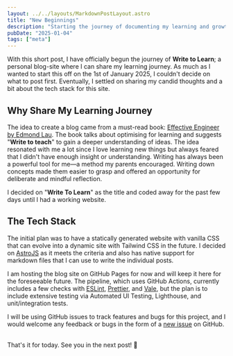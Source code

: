 ```yaml
---
layout: ../../layouts/MarkdownPostLayout.astro
title: "New Beginnings"
description: "Starting the journey of documenting my learning and growth as an Engineer"
pubDate: "2025-01-04"
tags: ["meta"]
---
```


With this short post, I have officially begun the journey of **Write to Learn**; a personal blog-site where I can share my learning journey. As much as I wanted to start this off on the 1st of January 2025, I couldn't decide on what to post first. Eventually, I settled on sharing my candid thoughts and a bit about the tech stack for this site.

## Why Share My Learning Journey

The idea to create a blog came from a must-read book: [Effective Engineer by Edmond Lau](https://www.effectiveengineer.com/). The book talks about optimising for learning and suggests "**Write to teach**" to gain a deeper understanding of ideas. The idea resonated with me a lot since I love learning new things but always feared that I didn't have enough insight or understanding. Writing has always been a powerful tool for me—a method my parents encouraged. Writing down concepts made them easier to grasp and offered an opportunity for deliberate and mindful reflection.

I decided on "**Write To Learn**" as the title and coded away for the past few days until I had a working website.

## The Tech Stack

The initial plan was to have a statically generated website with vanilla CSS that can evolve into a dynamic site with Tailwind CSS in the future. I decided on [AstroJS](https://astro.build/) as it meets the criteria and also has native support for markdown files that I can use to write the individual posts.

I am hosting the blog site on GitHub Pages for now and will keep it here for the foreseeable future. The pipeline, which uses GitHub Actions, currently includes a few checks with [ESLint](https://www.npmjs.com/package/eslint), [Prettier](https://www.npmjs.com/package/prettier), and [Vale](https://vale.sh/), but the plan is to include extensive testing via Automated UI Testing, Lighthouse, and unit/integration tests.

I will be using GitHub issues to track features and bugs for this project, and I would welcome any feedback or bugs in the form of a [new issue](https://github.com/meeIbrahim/meeIbrahim.github.io/issues) on GitHub.

<br>
That's it for today. See you in the next post! 👋
